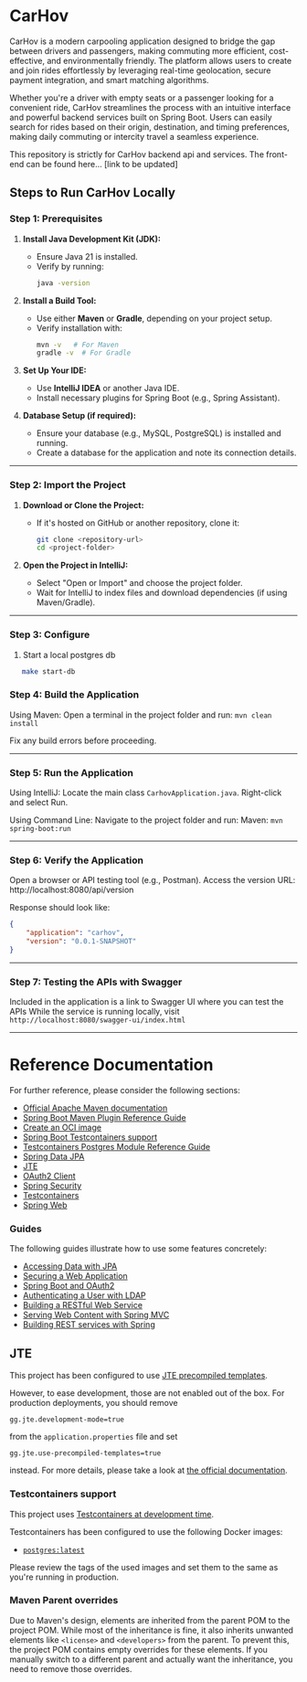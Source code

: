 # CarHov
CarHov is a modern carpooling application designed to bridge the gap 
between drivers and passengers, making commuting more efficient, 
cost-effective, and environmentally friendly. The platform allows 
users to create and join rides effortlessly by leveraging real-time 
geolocation, secure payment integration, and smart matching algorithms. 

Whether you're a driver with empty seats or a passenger looking for a 
convenient ride, CarHov streamlines the process with an intuitive
interface and powerful backend services built on Spring Boot. 
Users can easily search for rides based on their origin, destination, and 
timing preferences, making daily commuting or intercity travel a seamless experience.

This repository is strictly for CarHov backend api and services. The front-end
can be found here... [link to be updated]


## Steps to Run CarHov Locally
### Step 1: Prerequisites
1. **Install Java Development Kit (JDK):**
    - Ensure Java 21 is installed.
    - Verify by running:
      ```bash
      java -version
      ```

2. **Install a Build Tool:**
    - Use either **Maven** or **Gradle**, depending on your project setup.
    - Verify installation with:
      ```bash
      mvn -v   # For Maven
      gradle -v  # For Gradle
      ```

3. **Set Up Your IDE:**
    - Use **IntelliJ IDEA** or another Java IDE.
    - Install necessary plugins for Spring Boot (e.g., Spring Assistant).

4. **Database Setup (if required):**
    - Ensure your database (e.g., MySQL, PostgreSQL) is installed and running.
    - Create a database for the application and note its connection details.

---

### Step 2: Import the Project
1. **Download or Clone the Project:**
    - If it's hosted on GitHub or another repository, clone it:
      ```bash
      git clone <repository-url>
      cd <project-folder>
      ```

2. **Open the Project in IntelliJ:**
    - Select "Open or Import" and choose the project folder.
    - Wait for IntelliJ to index files and download dependencies (if using Maven/Gradle).

---

### Step 3: Configure
1. Start a local postgres db
```bash
   make start-db
```

### Step 4: Build the Application

Using Maven:
Open a terminal in the project folder and run:
`mvn clean install`

Fix any build errors before proceeding.

---

### Step 5: Run the Application

Using IntelliJ:
Locate the main class `CarhovApplication.java`.
Right-click and select Run.

Using Command Line:
Navigate to the project folder and run:
Maven:
`mvn spring-boot:run`

---
### Step 6: Verify the Application

Open a browser or API testing tool (e.g., Postman).
Access the version URL:
http://localhost:8080/api/version

Response should look like:
```json
{
    "application": "carhov",
    "version": "0.0.1-SNAPSHOT"
}
```

---
### Step 7: Testing the APIs with Swagger

Included in the application is a link to Swagger UI where you can
test the APIs
While the service is running locally, visit `http://localhost:8080/swagger-ui/index.html`

---

# Reference Documentation

For further reference, please consider the following sections:

* [Official Apache Maven documentation](https://maven.apache.org/guides/index.html)
* [Spring Boot Maven Plugin Reference Guide](https://docs.spring.io/spring-boot/3.4.1/maven-plugin)
* [Create an OCI image](https://docs.spring.io/spring-boot/3.4.1/maven-plugin/build-image.html)
* [Spring Boot Testcontainers support](https://docs.spring.io/spring-boot/3.4.1/reference/testing/testcontainers.html#testing.testcontainers)
* [Testcontainers Postgres Module Reference Guide](https://java.testcontainers.org/modules/databases/postgres/)
* [Spring Data JPA](https://docs.spring.io/spring-boot/3.4.1/reference/data/sql.html#data.sql.jpa-and-spring-data)
* [JTE](https://jte.gg/)
* [OAuth2 Client](https://docs.spring.io/spring-boot/3.4.1/reference/web/spring-security.html#web.security.oauth2.client)
* [Spring Security](https://docs.spring.io/spring-boot/3.4.1/reference/web/spring-security.html)
* [Testcontainers](https://java.testcontainers.org/)
* [Spring Web](https://docs.spring.io/spring-boot/3.4.1/reference/web/servlet.html)

### Guides

The following guides illustrate how to use some features concretely:

* [Accessing Data with JPA](https://spring.io/guides/gs/accessing-data-jpa/)
* [Securing a Web Application](https://spring.io/guides/gs/securing-web/)
* [Spring Boot and OAuth2](https://spring.io/guides/tutorials/spring-boot-oauth2/)
* [Authenticating a User with LDAP](https://spring.io/guides/gs/authenticating-ldap/)
* [Building a RESTful Web Service](https://spring.io/guides/gs/rest-service/)
* [Serving Web Content with Spring MVC](https://spring.io/guides/gs/serving-web-content/)
* [Building REST services with Spring](https://spring.io/guides/tutorials/rest/)

## JTE

This project has been configured to use [JTE precompiled templates](https://jte.gg/pre-compiling/).

However, to ease development, those are not enabled out of the box.
For production deployments, you should remove

```properties
gg.jte.development-mode=true
```

from the `application.properties` file and set

```properties
gg.jte.use-precompiled-templates=true
```

instead.
For more details, please take a look at [the official documentation](https://jte.gg/spring-boot-starter-3/).

### Testcontainers support

This project
uses [Testcontainers at development time](https://docs.spring.io/spring-boot/3.4.1/reference/features/dev-services.html#features.dev-services.testcontainers).

Testcontainers has been configured to use the following Docker images:

* [`postgres:latest`](https://hub.docker.com/_/postgres)

Please review the tags of the used images and set them to the same as you're running in production.

### Maven Parent overrides

Due to Maven's design, elements are inherited from the parent POM to the project POM.
While most of the inheritance is fine, it also inherits unwanted elements like `<license>` and `<developers>` from the
parent.
To prevent this, the project POM contains empty overrides for these elements.
If you manually switch to a different parent and actually want the inheritance, you need to remove those overrides.

